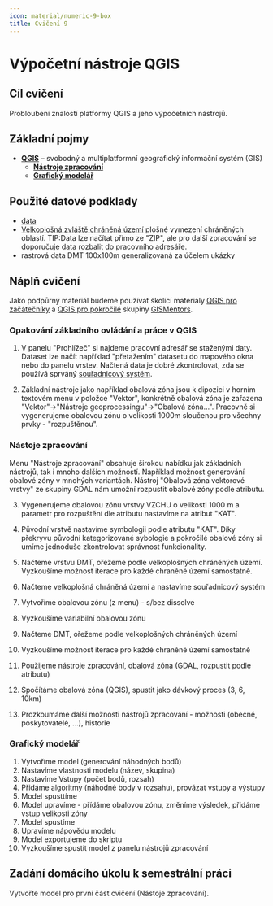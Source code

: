 ```yaml
---
icon: material/numeric-9-box
title: Cvičení 9
---
```


# Výpočetní nástroje QGIS

## Cíl cvičení

Probloubení znalostí platformy QGIS a jeho výpočetních nástrojů.

## Základní pojmy

- [**QGIS**](https://qgis.org) – svobodný a multiplatformní geografický informační systém (GIS)
    - [**Nástroje zpracování**](https://gismentors.github.io/qgis-pokrocily/geoprocessing/index.html)
    - [**Grafický modelář**](https://gismentors.github.io/qgis-pokrocily/modeler/index.html)

## Použité datové podklady

- [data](https://geo.fsv.cvut.cz/vyuka/155gis2/cviceni/8/data.zip)
- [Velkoplošná zvláště chráněná území](https://data.nature.cz/ds/3)  plošné vymezení chráněných oblastí. TIP:Data lze načítat přímo ze "ZIP", ale pro další zpracování se doporučuje data rozbalit do pracovního adresáře.
- rastrová data DMT 100x100m generalizovaná za účelem ukázky

## Náplň cvičení

Jako podpůrný materiál budeme používat školící materiály [QGIS pro
začátečníky](https://gismentors.github.io/qgis-zacatecnik) a [QGIS pro pokročilé](https://gismentors.github.io/qgis-pokrocily/) skupiny
[GISMentors](https://gismentors.cz).

### Opakování základního ovládání a práce v QGIS

1. V panelu "Prohlížeč" si najdeme pracovní adresář se staženými daty. Dataset lze načít například "přetažením" datasetu  do mapového okna nebo do panelu vrstev. Načtená data je dobré zkontrolovat, zda se používá sprváný [souřadnicový systém](https://gismentors.github.io/qgis-zacatecnik/intro/import_export.html#vyber-souradnicoveho-systemu).

2. Základní nástroje jako například obalová zóna jsou k dipozici v horním textovém menu v položce "Vektor", konkrétně obalová zóna je zařazena "Vektor"->"Nástroje geoprocessingu"->"Obalová zóna...". Pracovně si  vygenerujeme obalovou zónu o velikosti 1000m sloučenou pro všechny prvky - "rozpuštěnou".

### Nástoje zpracování

Menu "Nástroje zpracování" obsahuje širokou nabídku jak základních nástrojů, tak i mnoho dalších možností. Například možnost generování obalové zóny v mnohých variantách. Nástroj "Obalová zóna vektorové vrstvy" ze skupiny GDAL nám umožní rozpustit obalové zóny podle atributu.

3. Vygenerujeme obalovou zónu vrstvy VZCHU o velikosti 1000 m a parametr pro rozpuštění dle atributu nastavíme na atribut "KAT".

4. Původní vrstvě nastavíme symbologii podle atributu "KAT". Díky překryvu původní kategorizované sybologie a pokročilé obalové zóny si umíme jednoduše zkontrolovat správnost funkcionality.

5. Načteme vrstvu DMT, ořežeme podle velkoplošných chráněných území. Vyzkoušíme možnost iterace pro každé chraněné území samostatně.

1. Načteme velkoplošná chráněná území a nastavíme souřadnicový systém
2. Vytvoříme obalovou zónu (z menu) - s/bez dissolve
3. Vyzkoušíme variabilní obalovou zónu
4. Načteme DMT, ořežeme podle velkoplošných chráněných území
5. Vyzkoušíme možnost iterace pro každé chraněné území samostatně
6. Použijeme nástroje zpracování, obalová zóna (GDAL, rozpustit podle atributu)
7. Spočítáme obalová zóna (QGIS), spustit jako dávkový proces (3, 6, 10km)
8. Prozkoumáme další možnosti nástrojů zpracování - možnosti (obecné, poskytovatelé, ...), historie

### Grafický modelář

1. Vytvoříme model (generování náhodných bodů)
2. Nastavíme vlastnosti modelu (název, skupina)
3. Nastavíme Vstupy (počet bodů, rozsah)
4. Přidáme algoritmy (náhodné body v rozsahu), provázat vstupy a výstupy
5. Model spusttíme
6. Model upravíme - přídáme obalovou zónu, změníme výsledek, přidáme vstup velikosti zóny
7. Model spustíme
8. Upravíme nápovědu modelu
9. Model exportujeme do skriptu
10. Vyzkoušíme spustít model z panelu nástrojů zpracování

## Zadání domácího úkolu k semestrální práci

Vytvořte model pro první část cvičení (Nástoje zpracování).
